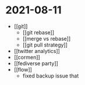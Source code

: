 # 2021-08-11

- [[git]]
  - [[git rebase]]
  - [[merge vs rebase]]
  - [[git pull strategy]]
- [[twitter analytics]]
- [[cormen]]
- [[fediverse party]]
- [[flow]]
  - fixed backup issue that 
